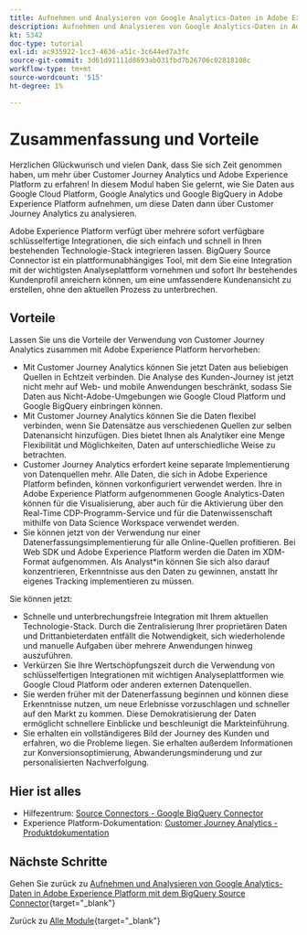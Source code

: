 ```yaml
---
title: Aufnehmen und Analysieren von Google Analytics-Daten in Adobe Experience Platform mit dem BigQuery Source Connector - Zusammenfassung
description: Aufnehmen und Analysieren von Google Analytics-Daten in Adobe Experience Platform mit dem BigQuery Source Connector - Zusammenfassung
kt: 5342
doc-type: tutorial
exl-id: ac935922-1cc3-4636-a51c-3c644ed7a3fc
source-git-commit: 3d61d91111d8693ab031fbd7b26706c02818108c
workflow-type: tm+mt
source-wordcount: '515'
ht-degree: 1%

---
```


# Zusammenfassung und Vorteile

Herzlichen Glückwunsch und vielen Dank, dass Sie sich Zeit genommen haben, um mehr über Customer Journey Analytics und Adobe Experience Platform zu erfahren!
In diesem Modul haben Sie gelernt, wie Sie Daten aus Google Cloud Platform, Google Analytics und Google BigQuery in Adobe Experience Platform aufnehmen, um diese Daten dann über Customer Journey Analytics zu analysieren.

Adobe Experience Platform verfügt über mehrere sofort verfügbare schlüsselfertige Integrationen, die sich einfach und schnell in Ihren bestehenden Technologie-Stack integrieren lassen. BigQuery Source Connector ist ein plattformunabhängiges Tool, mit dem Sie eine Integration mit der wichtigsten Analyseplattform vornehmen und sofort Ihr bestehendes Kundenprofil anreichern können, um eine umfassendere Kundenansicht zu erstellen, ohne den aktuellen Prozess zu unterbrechen.

## Vorteile

Lassen Sie uns die Vorteile der Verwendung von Customer Journey Analytics zusammen mit Adobe Experience Platform hervorheben:

- Mit Customer Journey Analytics können Sie jetzt Daten aus beliebigen Quellen in Echtzeit verbinden. Die Analyse des Kunden-Journey ist jetzt nicht mehr auf Web- und mobile Anwendungen beschränkt, sodass Sie Daten aus Nicht-Adobe-Umgebungen wie Google Cloud Platform und Google BigQuery einbringen können.
- Mit Customer Journey Analytics können Sie die Daten flexibel verbinden, wenn Sie Datensätze aus verschiedenen Quellen zur selben Datenansicht hinzufügen. Dies bietet Ihnen als Analytiker eine Menge Flexibilität und Möglichkeiten, Daten auf unterschiedliche Weise zu betrachten.
- Customer Journey Analytics erfordert keine separate Implementierung von Datenquellen mehr. Alle Daten, die sich in Adobe Experience Platform befinden, können vorkonfiguriert verwendet werden. Ihre in Adobe Experience Platform aufgenommenen Google Analytics-Daten können für die Visualisierung, aber auch für die Aktivierung über den Real-Time CDP-Programm-Service und für die Datenwissenschaft mithilfe von Data Science Workspace verwendet werden.
- Sie können jetzt von der Verwendung nur einer Datenerfassungsimplementierung für alle Online-Quellen profitieren. Bei Web SDK und Adobe Experience Platform werden die Daten im XDM-Format aufgenommen. Als Analyst*in können Sie sich also darauf konzentrieren, Erkenntnisse aus den Daten zu gewinnen, anstatt Ihr eigenes Tracking implementieren zu müssen.

Sie können jetzt:

- Schnelle und unterbrechungsfreie Integration mit Ihrem aktuellen Technologie-Stack. Durch die Zentralisierung Ihrer proprietären Daten und Drittanbieterdaten entfällt die Notwendigkeit, sich wiederholende und manuelle Aufgaben über mehrere Anwendungen hinweg auszuführen.
- Verkürzen Sie Ihre Wertschöpfungszeit durch die Verwendung von schlüsselfertigen Integrationen mit wichtigen Analyseplattformen wie Google Cloud Platform oder anderen externen Datenquellen.
- Sie werden früher mit der Datenerfassung beginnen und können diese Erkenntnisse nutzen, um neue Erlebnisse vorzuschlagen und schneller auf den Markt zu kommen. Diese Demokratisierung der Daten ermöglicht schnellere Einblicke und beschleunigt die Markteinführung.
- Sie erhalten ein vollständigeres Bild der Journey des Kunden und erfahren, wo die Probleme liegen. Sie erhalten außerdem Informationen zur Konversionsoptimierung, Abwanderungsminderung und zur personalisierten Nachverfolgung.

## Hier ist alles

- Hilfezentrum: [Source Connectors - Google BigQuery Connector](https://experienceleague.adobe.com/docs/experience-platform/sources/connectors/databases/bigquery.html)
- Experience Platform-Dokumentation: [Customer Journey Analytics - Produktdokumentation](https://experienceleague.adobe.com/docs/analytics-platform/using/cja-landing.html?lang=de)

## Nächste Schritte

Gehen Sie zurück zu [Aufnehmen und Analysieren von Google Analytics-Daten in Adobe Experience Platform mit dem BigQuery Source Connector](./customer-journey-analytics-bigquery-gcp.md){target="_blank"}

Zurück zu [Alle Module](./../../../../overview.md){target="_blank"}
